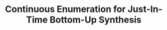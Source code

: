 ---
title: "Continuous Enumeration for Just-In-Time Bottom-Up Synthesis"
duration: "2024.01-2024.03"
excerpt: "In a class project, we developed ProCon, a tool implementing continuous, rule-based enumeration for just-in-time bottom-up search in SyGuS problems. Programs are enumerated in order of continuous, nonrounded weights as determined by a probabilistic weighting function. ProCon thus leverages the full power of the
probabilistic model since it does not round the probabilities to discrete weights as size-based enumeration does."
collection: projects
paper: /files/procon.pdf
code: https://github.com/rkthomps/ProCon
image: procon.png
---